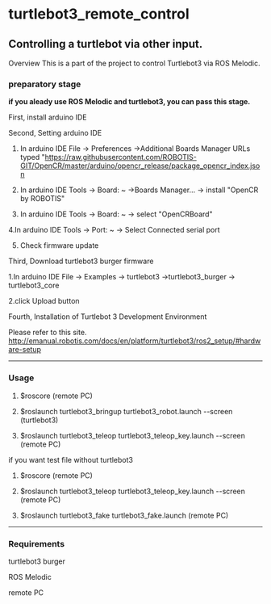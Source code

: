 # turtlebot3_remote_control
Controlling a turtlebot via other input.
-----------------------------------------------------------------------------------------------------
Overview
This is a part of the project to control Turtlebot3 via ROS Melodic.

### preparatory stage

**if you aleady use ROS Melodic and turtlebot3, you can pass this stage.**

First, install arduino IDE

Second, Setting arduino IDE

  1. In arduino IDE File -> Preferences ->Additional Boards Manager URLs
      typed "https://raw.githubusercontent.com/ROBOTIS-GIT/OpenCR/master/arduino/opencr_release/package_opencr_index.json
      
  2. In arduino IDE Tools -> Board: ~ ->Boards Manager... -> install "OpenCR by ROBOTIS"

  3. In arduino IDE Tools -> Board: ~ -> select "OpenCRBoard"

  4.In arduino IDE Tools -> Port: ~ -> Select Connected serial port

  5. Check firmware update 

Third, Download turtlebot3 burger firmware

   1.In arduino IDE File -> Examples -> turtlebot3 ->turtlebot3_burger -> turtlebot3_core

   2.click Upload button

Fourth, Installation of Turtlebot 3 Development Environment

Please refer to this site.
http://emanual.robotis.com/docs/en/platform/turtlebot3/ros2_setup/#hardware-setup

-----------------------------------------------------------------------------------------------------

### Usage

1. $roscore (remote PC)

2. $roslaunch turtlebot3_bringup turtlebot3_robot.launch --screen (turtlebot3)

3. $roslaunch turtlebot3_teleop turtlebot3_teleop_key.launch --screen (remote PC)

if you want test file without turtlebot3

1. $roscore (remote PC)

2. $roslaunch turtlebot3_teleop turtlebot3_teleop_key.launch --screen (remote PC)

3. $roslaunch turtlebot3_fake turtlebot3_fake.launch (remote PC)

-----------------------------------------------------------------------------------------------------
### Requirements

turtlebot3 burger

ROS Melodic

remote PC
